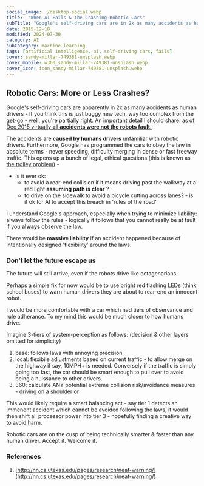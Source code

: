 ```yaml
---
social_image: ./desktop-social.webp
title:  "When AI Fails & the Crashing Robotic Cars"
subTitle: "Google's self-driving cars are in 2x as many accidents as human drivers"
date: 2015-12-18
modified: 2024-07-30
category: AI
subCategory: machine-learning
tags: [artificial intelligence, ai, self-driving cars, fails]
cover: sandy-millar-749381-unsplash.webp
cover_mobile: w300_sandy-millar-749381-unsplash.webp
cover_icon: icon_sandy-millar-749381-unsplash.webp
---
```


## Robotic Cars: More or Less Crashes?

Google's self-driving cars are apparently in 2x as many accidents as human drivers - If you think this is just buggy new tech, way too complex from the get-go - well, you're partially right. [An important detail I should share: as of Dec 2015 virtually **all accidents were not the robots fault.**](http://www.bloomberg.com/news/articles/2015-12-18/humans-are-slamming-into-driverless-cars-and-exposing-a-key-flaw)

The accidents are **caused by humans drivers** unfamiliar with robotic drivers. Furthermore, Google has programmed the cars to obey the law in absolute terms - never speeding, difficulty merging in dense or fast freeway traffic.
This opens up a bunch of legal, ethical questions (this is known as [the trolley problem](https://en.wikipedia.org/wiki/Trolley_problem)) -

- Is it ever ok:
  - to avoid a rear-end collision if it means driving past the walkway at a red light **assuming path is clear** ?
  - to drive on the sidewalk to avoid a bicycle cutting across lanes? - is it ok for AI to accept this breach in 'rules of the road'

I understand Google's approach, especially when trying to minimize liability: always follow the rules - logically it follows that you cannot really be at fault if you **always** observe the law.

There would be **massive liability** if an accident happened because of intentionally designed 'flexibility' around the laws.

### Don't let the future escape us

The future will still arrive, even if the robots drive like octagenarians.

Perhaps a simple fix for now would be to use bright red flashing LEDs (think school buses) to warn human drivers they are about to rear-end an innocent robot.

I would be more comfortable with a car which had tiers of observance and rule adherance. To my mind this would be much closer to how humans drive.

Imagine 3-tiers of system-perception as follows: (decision & other layers omitted for simplicity)

1.  base: follows laws with annoying precision
2.  local: flexibile adjustments based on current traffic - to allow merge on the highway if say, 10MPH+ is needed. Conversely if the traffic is simply going too fast, the car should be smart enough to pull over to avoid being a nuissance to other drivers.
3.  360: calculate ANY potential extreme collision risk/avoidance measures - driving on a shoulder or

This would likely require a smart balancing act - say tier 1 detects an immenent accident which cannot be avoided following the laws, it would then shift all processor power into tier 3 - hopefully finding a creative way to avoid harm.

Robotic cars are on the cusp of being technically smarter & faster than any human driver. Accept it. Welcome it.

### References

1.  [http://nn.cs.utexas.edu/pages/research/neat-warning/](http://nn.cs.utexas.edu/pages/research/neat-warning/)
